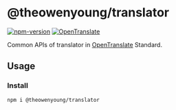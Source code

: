 # @theowenyoung/translator

[![npm-version](https://img.shields.io/npm/v/@theowenyoung/translator.svg)](https://www.npmjs.com/package/@theowenyoung/translator)
[![OpenTranslate](https://img.shields.io/badge/OpenTranslate-v1-brightgreen)](https://github.com/OpenTranslate)

Common APIs of translator in [OpenTranslate](https://github.com/OpenTranslate) Standard.

## Usage

### Install

```
npm i @theowenyoung/translator
```
